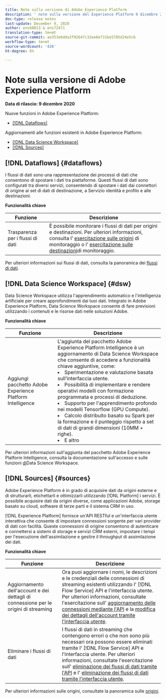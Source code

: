 ```yaml
---
title: Note sulla versione di Adobe Experience Platform
description: ' note sulla versione del Experience Platform 9 dicembre 2020'
doc-type: release notes
last-update: December 9, 2020
author: ens60013 & ens72471
translation-type: tm+mt
source-git-commit: ae353e6dda3f92647c32ee8e731be5785d24e5cb
workflow-type: tm+mt
source-wordcount: '426'
ht-degree: 6%

---
```



# Note sulla versione di Adobe Experience Platform

**Data di rilascio: 9 dicembre 2020**

Nuove funzioni in Adobe Experience Platform:

- [[!DNL Dataflows]](#dataflows)

Aggiornamenti alle funzioni esistenti in Adobe Experience Platform:

- [[!DNL Data Science Workspace]](#dsw)
- [[!DNL Sources]](#sources)

## [!DNL Dataflows] {#dataflows}

I flussi di dati sono una rappresentazione dei processi di dati che consentono di spostare i dati tra piattaforme. Questi flussi di dati sono configurati tra diversi servizi, consentendo di spostare i dati dai connettori di origine ai set di dati di destinazione, a Servizio identità e profilo e alle destinazioni.

**Funzionalità chiave**

| Funzione | Descrizione |
| ------- | ----------- |
| Trasparenza per i flussi di dati | È possibile monitorare i flussi di dati per origini e destinazioni. Per ulteriori informazioni, consulta l’ [esercitazione sulle origini](../../dataflows/ui/monitor-sources.md) di monitoraggio o l’ [esercitazione sulle destinazioni](../../dataflows/ui/monitor-destinations.md)di monitoraggio. |

Per ulteriori informazioni sui flussi di dati, consulta la panoramica dei [flussi di dati](../../dataflows/home.md).

## [!DNL Data Science Workspace] {#dsw}

Data Science Workspace utilizza l&#39;apprendimento automatico e l&#39;intelligenza artificiale per creare approfondimenti dai tuoi dati. Integrato in Adobe Experience Platform, Data Science Workspace consente di fare previsioni utilizzando i contenuti e le risorse dati nelle soluzioni  Adobe.

**Funzionalità chiave**

| Funzione | Descrizione |
| --- | ---|
| Aggiungi pacchetto Adobe Experience Platform Intelligence | L&#39;aggiunta del pacchetto Adobe Experience Platform Intelligence è un aggiornamento di Data Science Workspace che consente di accedere a funzionalità chiave aggiuntive, come: <li> Sperimentazione e valutazione basata sull’interfaccia utente.</li><li> Possibilità di implementare e rendere operativi modelli con formazione programmata e processi di deduzione.</li><li> Supporto per l&#39;apprendimento profondo nei modelli Tensorflow (GPU Compute).</li><li> Calcolo distribuito basato su Spark per la formazione e il punteggio rispetto a set di dati di grandi dimensioni (10MM + righe).</li><li>E altro</li> |

Per ulteriori informazioni sull&#39;aggiunta del pacchetto Adobe Experience Platform Intelligence, consulta la documentazione sull&#39;accesso e sulle funzioni [di](../../data-science-workspace/access-features-dsw.md)Data Science Workspace.

## [!DNL Sources] {#sources}

Adobe Experience Platform è in grado di acquisire dati da origini esterne e di strutturarli, etichettarli e ottimizzarli utilizzando [!DNL Platform] i servizi. È possibile acquisire dati da origini diverse, come applicazioni  Adobe, storage basato su cloud, software di terze parti e il sistema CRM in uso.

[!DNL Experience Platform] fornisce un&#39;API RESTful e un&#39;interfaccia utente interattiva che consente di impostare connessioni sorgente per vari provider di dati con facilità. Queste connessioni di origine consentono di autenticare e connettersi a sistemi di storage e servizi CRM esterni, impostare i tempi per l&#39;esecuzione dell&#39;assimilazione e gestire il throughput di assimilazione dei dati.

**Funzionalità chiave**

| Funzione | Descrizione |
| ------- | ----------- |
| Aggiornamento dell&#39;account e dei dettagli di connessione per le origini di streaming | Ora puoi aggiornare i nomi, le descrizioni e le credenziali delle connessioni di streaming esistenti utilizzando l&#39; [!DNL Flow Service] API e l&#39;interfaccia utente. Per ulteriori informazioni, consultate l&#39;esercitazione sull&#39; [aggiornamento delle connessioni mediante l&#39;API](../../sources/tutorials/api/update.md) e la [modifica dei dettagli dell&#39;account tramite l&#39;interfaccia utente](../../sources/tutorials/ui/monitor.md). |
| Eliminare i flussi di dati | I flussi di dati in streaming che contengono errori o che non sono più necessari ora possono essere eliminati tramite l&#39; [!DNL Flow Service] API e l&#39;interfaccia utente. Per ulteriori informazioni, consultate l&#39;esercitazione sull&#39; [eliminazione dei flussi di dati tramite l&#39;API](../../sources/tutorials/api/delete-dataflows.md) e l&#39; [eliminazione dei flussi di dati tramite l&#39;interfaccia utente](../../sources/tutorials/ui/delete.md). |

Per ulteriori informazioni sulle origini, consultate la panoramica sulle [origini](../../sources/home.md).


